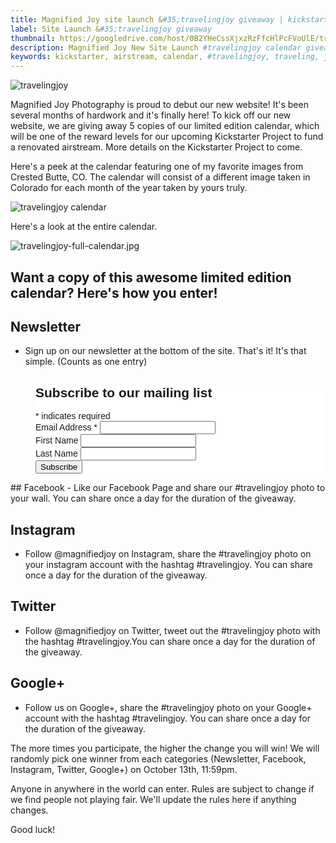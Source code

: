```yaml
---
title: Magnified Joy site launch &#35;travelingjoy giveaway | kickstarter calendar | adventure | airstream 
label: Site Launch &#35;travelingjoy giveaway
thumbnail: https://googledrive.com/host/0B2YHeCssXjxzRzFfcHlPcFVoUlE/travelingjoy-feature.jpg
description: Magnified Joy New Site Launch #travelingjoy calendar giveaway featuring limited edition Kickstarter calendar
keywords: kickstarter, airstream, calendar, #travelingjoy, traveling, joy, landscape, colorado, crested butte, adventure, road trip, USA
---
```



![travelingjoy](https://googledrive.com/host/0B2YHeCssXjxzRzFfcHlPcFVoUlE/travelingjoy.jpg)

Magnified Joy Photography is proud to debut our new website! It's been several months of hardwork and it's finally here! To kick off our new website, we are giving away 5 copies of our limited edition calendar, which will be one of the reward levels for our upcoming Kickstarter Project to fund a renovated airstream. More details on the Kickstarter Project to come.

Here's a peek at the calendar featuring one of my favorite images from Crested Butte, CO. The calendar will consist of a different image taken in Colorado for each month of the year taken by yours truly.

![travelingjoy calendar](https://googledrive.com/host/0B2YHeCssXjxzRzFfcHlPcFVoUlE/travelingjoy-calendar.jpg)

Here's a look at the entire calendar.

![travelingjoy-full-calendar.jpg](https://googledrive.com/host/0B2YHeCssXjxzRzFfcHlPcFVoUlE/travelingjoy-full-calendar.jpg)

## Want a copy of this awesome limited edition calendar? Here's how you enter!

## Newsletter
- Sign up on our newsletter at the bottom of the site. That's it! It's that simple.  (Counts as one entry)
<!-- Begin MailChimp Signup Form -->
<dd>
<link href="//cdn-images.mailchimp.com/embedcode/classic-081711.css" rel="stylesheet" type="text/css">
<style type="text/css">
	#mc_embed_signup{background:#fff; clear:left; font:14px Helvetica,Arial,sans-serif; }
	/* Add your own MailChimp form style overrides in your site stylesheet or in this style block.
	   We recommend moving this block and the preceding CSS link to the HEAD of your HTML file. */
</style>
<div id="mc_embed_signup">
<form action="//magnifiedjoy.us9.list-manage.com/subscribe/post?u=3d922b022cb0ef6b6ce2337d3&amp;id=0111d465ab" method="post" id="mc-embedded-subscribe-form" name="mc-embedded-subscribe-form" class="validate" target="_blank" novalidate>
    <div id="mc_embed_signup_scroll">
	<h2>Subscribe to our mailing list</h2>
<div class="indicates-required"><span class="asterisk">*</span> indicates required</div>
<div class="mc-field-group">
	<label for="mce-EMAIL">Email Address  <span class="asterisk">*</span>
</label>
	<input type="email" value="" name="EMAIL" class="required email" id="mce-EMAIL">
</div>
<div class="mc-field-group">
	<label for="mce-FNAME">First Name </label>
	<input type="text" value="" name="FNAME" class="" id="mce-FNAME">
</div>
<div class="mc-field-group">
	<label for="mce-LNAME">Last Name </label>
	<input type="text" value="" name="LNAME" class="" id="mce-LNAME">
</div>
	<div id="mce-responses" class="clear">
		<div class="response" id="mce-error-response" style="display:none"></div>
		<div class="response" id="mce-success-response" style="display:none"></div>
	</div>    <!-- real people should not fill this in and expect good things - do not remove this or risk form bot signups-->
    <div style="position: absolute; left: -5000px;"><input type="text" name="b_3d922b022cb0ef6b6ce2337d3_0111d465ab" tabindex="-1" value=""></div>
    <div class="clear"><input type="submit" value="Subscribe" name="subscribe" id="mc-embedded-subscribe" class="button"></div>
    </div>
</form>
</div>
<script type='text/javascript' src='//s3.amazonaws.com/downloads.mailchimp.com/js/mc-validate.js'></script><script type='text/javascript'>(function($) {window.fnames = new Array(); window.ftypes = new Array();fnames[0]='EMAIL';ftypes[0]='email';fnames[1]='FNAME';ftypes[1]='text';fnames[2]='LNAME';ftypes[2]='text';}(jQuery));var $mcj = jQuery.noConflict(true);</script>
<!--End mc_embed_signup-->
</dd>
## Facebook
- Like our Facebook Page and share our #travelingjoy photo to your wall. You can share once a day for the duration of the giveaway.

## Instagram
- Follow @magnifiedjoy on Instagram, share the #travelingjoy photo on your instagram account with the hashtag  #travelingjoy. You can share once a day for the duration of the giveaway.

## Twitter
- Follow @magnifiedjoy on Twitter, tweet out the #travelingjoy photo with the hashtag #travelingjoy.You can share once a day for the duration of the giveaway.

## Google+
- Follow us on Google+, share the #travelingjoy photo on your Google+ account with the hashtag #travelingjoy. You can share once a day for the duration of the giveaway.

The more times you participate, the higher the change you will win! We will randomly pick one winner from each categories (Newsletter, Facebook, Instagram, Twitter, Google+) on October 13th, 11:59pm. 

Anyone in anywhere in the world can enter. Rules are subject to change if we find people not playing fair. We'll update the rules here if anything changes.

Good luck!



